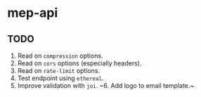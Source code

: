 # mep-api

## TODO

1. Read on `compression` options.
2. Read on `cors` options (especially headers).
3. Read on `rate-limit` options.
4. Test endpoint using `ethereal`.
5. Improve validation with `joi`.
~6. Add logo to email template.~
